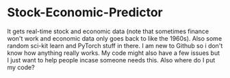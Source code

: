 # Stock-Economic-Predictor
It gets real-time stock and economic data (note that sometimes finance won't work and economic data only goes back to like the 1960s). Also some random sci-kit learn and PyTorch stuff in there. I am new to Github so i don't know how anything really works. My code might also have a few issues but I just want to help people incase someone needs this. Also where do I put my code?
